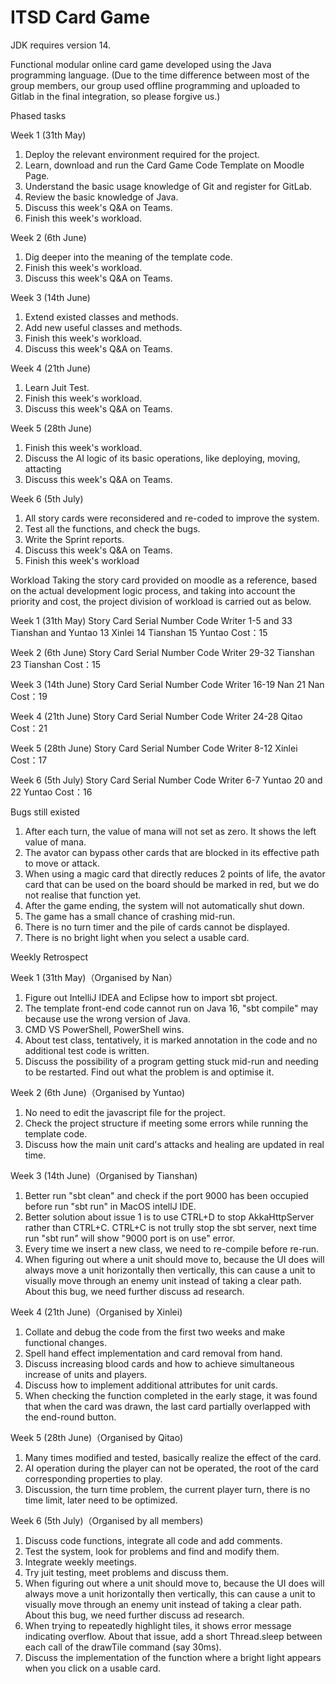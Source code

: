 # ITSD Card Game
JDK requires version 14.

Functional modular online card game developed using the Java programming language.
(Due to the time difference between most of the group members, our group used offline programming and uploaded to Gitlab in the final integration, so please forgive us.)

Phased tasks

Week 1 (31th May)
1. Deploy the relevant environment required for the project.
2. Learn, download and run the Card Game Code Template on Moodle Page.
3. Understand the basic usage knowledge of Git and register for GitLab.
4. Review the basic knowledge of Java.
5. Discuss this week's Q&A on Teams.
6. Finish this week's workload.

Week 2 (6th June)
1. Dig deeper into the meaning of the template code.
2. Finish this week's workload.
3. Discuss this week's Q&A on Teams.

Week 3 (14th June)
1. Extend existed classes and methods.
2. Add new useful classes and methods.
3. Finish this week's workload.
4. Discuss this week's Q&A on Teams.

Week 4 (21th June)
1. Learn Juit Test.
2. Finish this week's workload.
3. Discuss this week's Q&A on Teams.

Week 5 (28th June)
1. Finish this week's workload.
2. Discuss the AI logic of its basic operations, like deploying, moving, attacting
3. Discuss this week's Q&A on Teams.

Week 6 (5th July)
1. All story cards were reconsidered and re-coded to improve the system.
2. Test all the functions, and check the bugs.
3. Write the Sprint reports.
4. Discuss this week's Q&A on Teams.
5. Finish this week's workload

Workload
Taking the story card provided on moodle as a reference, based on the actual development logic process, and taking into account the priority and cost, the project division of workload is carried out as below.

Week 1 (31th May)
 Story Card Serial Number	Code Writer
 1-5 and 33	                Tianshan and Yuntao
 13	                        Xinlei
 14	                        Tianshan
 15	                        Yuntao
 Cost：15

Week 2 (6th June)
 Story Card Serial Number	Code Writer
 29-32                          Tianshan          
 23                             Tianshan
 Cost：15

Week 3 (14th June)
 Story Card Serial Number	Code Writer
 16-19	                        Nan 
 21	                        Nan
 Cost：19

Week 4 (21th June)
 Story Card Serial Number	Code Writer
 24-28	                        Qitao
 Cost：21

Week 5 (28th June)
 Story Card Serial Number	Code Writer
 8-12	                        Xinlei
 Cost：17

Week 6 (5th July)
 Story Card Serial Number	Code Writer
 6-7	                        Yuntao
 20 and 22	                Yuntao
 Cost：16

Bugs still existed
1. After each turn, the value of mana will not set as zero. It shows the left value of mana.
2. The avator can bypass other cards that are blocked in its effective path to move or attack.
3. When using a magic card that directly reduces 2 points of life, the avator card that can be used on the board should be marked in red, but we do not realise that function yet.
4. After the game ending, the system will not automatically shut down.
5. The game has a small chance of crashing mid-run.
6. There is no turn timer and the pile of cards cannot be displayed.
7. There is no bright light when you select a usable card.

Weekly Retrospect

Week 1 (31th May)（Organised by Nan）
1. Figure out IntelliJ IDEA and Eclipse how to import sbt project.
2. The template front-end code cannot run on Java 16, "sbt compile" may because use the wrong version of Java.
3. CMD VS PowerShell, PowerShell wins.
4. About test class, tentatively, it is marked annotation in the code and no additional test code is written.
5. Discuss the possibility of a program getting stuck mid-run and needing to be restarted. Find out what the problem is and optimise it.

Week 2 (6th June)（Organised by Yuntao)
1. No need to edit the javascript file for the project.
2. Check the project structure if meeting some errors while running the template code.
3. Discuss how the main unit card's attacks and healing are updated in real time.

Week 3 (14th June)（Organised by Tianshan)
1. Better run "sbt clean" and check if the port 9000 has been occupied before run "sbt run" in MacOS intellJ IDE.
2. Better solution about issue 1 is to use CTRL+D to stop AkkaHttpServer rather than CTRL+C. CTRL+C is not trully stop the sbt server, next time run "sbt run" will show "9000 port is on use" error.
3. Every time we insert a new class, we need to re-compile before re-run.
4. When figuring out where a unit should move to, because the UI does will always move a unit horizontally then vertically, this can cause a unit to visually move through an enemy unit instead of taking a clear path. About this bug, we need further discuss ad research.

Week 4 (21th June)（Organised by Xinlei)
1. Collate and debug the code from the first two weeks and make functional changes.
2. Spell hand effect implementation and card removal from hand.
3. Discuss increasing blood cards and how to achieve simultaneous increase of units and players.
4. Discuss how to implement additional attributes for unit cards.
5. When checking the function completed in the early stage, it was found that when the card was drawn, the last card partially overlapped with the end-round button.

Week 5 (28th June)（Organised by Qitao)
1. Many times modified and tested, basically realize the effect of the card.
2. AI operation during the player can not be operated, the root of the card corresponding properties to play.
3. Discussion, the turn time problem, the current player turn, there is no time limit, later need to be optimized.

Week 6 (5th July)（Organised by all members)
1. Discuss code functions, integrate all code and add comments.
2. Test the system, look for problems and find and modify them.
3. Integrate weekly meetings.
4. Try juit testing, meet problems and discuss them.
5. When figuring out where a unit should move to, because the UI does will always move a unit horizontally then vertically, this can cause a unit to visually move through an enemy unit instead of taking a clear path. About this bug, we need further discuss ad research.
6.  When trying to repeatedly highlight tiles, it shows error message indicating overflow. About that issue, add a short Thread.sleep between each call of the drawTile command (say 30ms).
7. Discuss the implementation of the function where a bright light appears when you click on a usable card.
